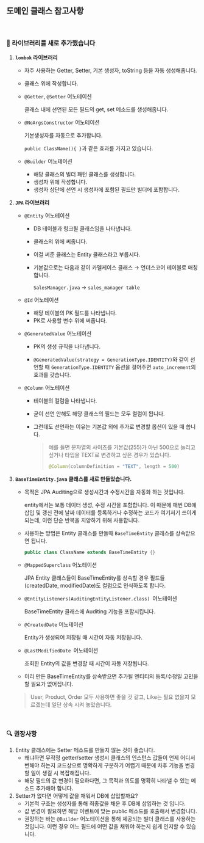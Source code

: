 ## 도메인 클래스 참고사항

<br>

### 📌 라이브러리를 새로 추가했습니다

1. **`lombok` 라이브러리**

   - 자주 사용하는 Getter, Setter, 기본 생성자, toString 등을 자동 생성해줍니다.

   - 클래스 위에 작성합니다.

   - `@Getter`, `@Setter` 어노테이션

     클래스 내에 선언된 모든 필드의 get, set 메소드를 생성해줍니다.
     
   - `@NoArgsConstructor` 어노테이션

     기본생성자를 자동으로 추가합니다.
     
     `public ClassName(){ }`과 같은 효과를 가지고 있습니다.
     
   - `@Builder` 어노테이션
   
     - 해당 클래스의 빌더 패턴 클래스를 생성합니다.
     - 생성자 위에 작성합니다.
     - 생성자 상단에 선언 시 생성자에 포함된 필드만 빌더에 포함합니다.
   
2. **`JPA` 라이브러리**

   - `@Entity` 어노테이션

     - DB 테이블과 링크될 클래스임을 나타냅니다. 

     - 클래스의 위에 써줍니다.
     - 이걸 써준 클래스는 Entity 클래스라고 부릅시다.

     - 기본값으로는 다음과 같이 카멜케이스 클래스 → 언더스코어 테이블로 매칭합니다.

       `SalesManager.java` → `sales_manager table`

   - `@Id` 어노테이션

     - 해당 테이블의 PK 필드를 나타냅니다. 
     - PK로 사용할 변수 위에 써줍니다.

   - `@GeneratedValue` 어노테이션

     - PK의 생성 규칙을 나타냅니다.

     - `@GeneratedValue(strategy = GenerationType.IDENTITY)`와 같이 선언할 때 `GenerationType.IDENTITY` 옵션을 걸어주면 `auto_increment`의 효과를 갖습니다.

   - `@Column` 어노테이션

     - 테이블의 컬럼을 나타냅니다.

     - 굳이 선언 안해도 해당 클래스의 필드는 모두 컬럼이 됩니다.

     - 그런데도 선언하는 이유는 기본값 외에 추가로 변경할 옵션이 있을 때 씁니다.

       > 예를 들면 문자열의 사이즈를 기본값(255)가 아닌 500으로 늘리고 싶거나 타입을 TEXT로 변경하고 싶은 경우가 있습니다.
       >
       > ```java
       > @Column(columnDefinition = "TEXT", length = 500)
       > ```
   
3. **`BaseTimeEntity.java` 클래스를 새로 만들었습니다.**

   - 목적은 JPA Auditing으로 생성시간과 수정시간을 자동화 하는 것입니다.

     entity에서는 보통 데이터 생성, 수정 시간을 포함합니다. 이 때문에 매번 DB에 삽입 및 갱신 전에 날짜 데이터를 등록하거나 수정하는 코드가 여기저기 쓰이게 되는데, 이런 단순 반복을 지양하기 위해 사용합니다.

   - 사용하는 방법은 Entity 클래스를 만들때 `BaseTimeEntity` 클래스를 상속받으면 됩니다.

     ```java
     public class ClassName extends BaseTimeEntity {}
     ```

   - `@MappedSuperclass` 어노테이션

     JPA Entity 클래스들이 BaseTimeEntity를 상속할 경우 필드들(createdDate, modifiedDate)도 컬럼으로 인식하도록 합니다.

   - `@EntityListeners(AuditingEntityListener.class) `어노테이션

     BaseTimeEntity 클래스에 Auditing 기능을 포함시킵니다.

   - `@CreatedDate` 어노테이션

     Entity가 생성되어 저장될 때 시간이 자동 저장됩니다.

   - `@LastModifiedDate `어노테이션

     조회한 Entity의 값을 변경할 때 시간이 자동 저장됩니다.

   - 미리 만든 BaseTimeEntity를 상속받으면 추가될 엔티티의 등록/수정일 고민을 할 필요가 없어집니다.

   > User, Product, Order 모두 사용하면 좋을 것 같고, Like는 필요 없을지 모르겠는데 일단 상속 시켜 놓았습니다.

<br>

### 🔍 권장사항

1. Entity 클래스에는 Setter 메소드를 만들지 않는 것이 좋습니다.
   - 왜냐하면 무작정 getter/setter 생성시 클래스의 인스턴스 값들이 언제 어디서 변해야 하는지 코드상으로 명확하게 구분하기 어렵기 때문에 차후 기능을 변경할 일이 생길 시 복잡해집니다.
   - 해당 필드의 값 변경이 필요하다면, 그 목적과 의도를 명확히 나타낼 수 있는 메소드 추가해야 합니다.
2. Setter가 없다면 어떻게 값을 채워서 DB에 삽입할까요?
   - 기본적 구조는 생성자를 통해 최종값을 채운 후 DB에 삽입하는 것 입니다.
   - 값 변경이 필요하면 해당 이벤트에 맞는 public 메소드를 호출해서 변경합니다.
   - 권장하는 바는 `@Builder` 어노테이션을 통해 제공되는 빌더 클래스를 사용하는 것입니다. 이런 경우 어느 필드에 어떤 값을 채워야 하는지 쉽게 인지할 수 있습니다.

